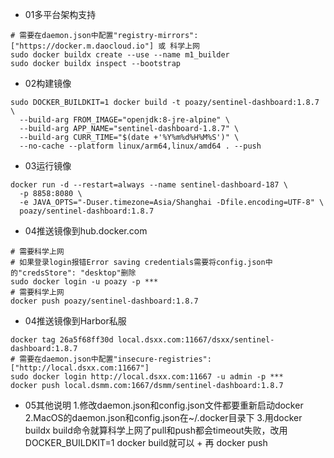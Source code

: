 * 01多平台架构支持
```shell
# 需要在daemon.json中配置"registry-mirrors": ["https://docker.m.daocloud.io"] 或 科学上网
sudo docker buildx create --use --name m1_builder
sudo docker buildx inspect --bootstrap
```
* 02构建镜像
```shell
sudo DOCKER_BUILDKIT=1 docker build -t poazy/sentinel-dashboard:1.8.7 \
  --build-arg FROM_IMAGE="openjdk:8-jre-alpine" \
  --build-arg APP_NAME="sentinel-dashboard-1.8.7" \
  --build-arg CURR_TIME="$(date +'%Y%m%d%H%M%S')" \
  --no-cache --platform linux/arm64,linux/amd64 . --push
```

* 03运行镜像
```shell
docker run -d --restart=always --name sentinel-dashboard-187 \
  -p 8858:8080 \
  -e JAVA_OPTS="-Duser.timezone=Asia/Shanghai -Dfile.encoding=UTF-8" \
  poazy/sentinel-dashboard:1.8.7
```

* 04推送镜像到hub.docker.com
```shell
# 需要科学上网
# 如果登录login报错Error saving credentials需要将config.json中的"credsStore": "desktop"删除
sudo docker login -u poazy -p ***
# 需要科学上网
docker push poazy/sentinel-dashboard:1.8.7
```

* 04推送镜像到Harbor私服
```shell
docker tag 26a5f68ff30d local.dsxx.com:11667/dsxx/sentinel-dashboard:1.8.7
# 需要在daemon.json中配置"insecure-registries": ["http://local.dsxx.com:11667"]
sudo docker login http://local.dsxx.com:11667 -u admin -p ***
docker push local.dsmm.com:1667/dsmm/sentinel-dashboard:1.8.7
```

* 05其他说明
1.修改daemon.json和config.json文件都要重新启动docker
2.MacOS的daemon.json和config.json在~/.docker目录下
3.用docker buildx build命令就算科学上网了pull和push都会timeout失败，改用DOCKER_BUILDKIT=1 docker build就可以 + 再 docker push 